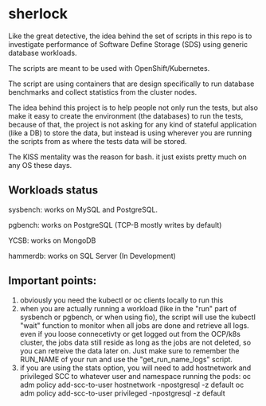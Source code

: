 # sherlock

Like the great detective, the idea behind the set of scripts in this repo is to investigate performance of Software Define Storage (SDS) using generic database workloads.

The scripts are meant to be used with OpenShift/Kubernetes.

The script are using containers that are design specifically to run database benchmarks and collect statistics from the cluster nodes.

The idea behind this project is to help people not only run the tests, but also make it easy to create the environment (the databases) to run the tests, because of that, the project is not asking for any kind of stateful application (like a DB) to store the data, but instead is using wherever you are running the scripts from as where the tests data will be stored.

The KISS mentality was the reason for bash. it just exists pretty much on any OS these days.

## Workloads status

sysbench: works on MySQL and PostgreSQL.

pgbench: works on PostgreSQL (TCP-B mostly writes by default)

YCSB: works on MongoDB

hammerdb: works on SQL Server (In Development)

## Important points:
1. obviously you need the kubectl or oc clients locally to run this
2. when you are actually running a workload (like in the "run" part of sysbench or pgbench, or when using fio), the script will use the kubectl "wait" function to monitor when all jobs are done and retrieve all logs. even if you loose connecetivty or get logged out from the OCP/k8s cluster, the jobs data still reside as long as the jobs are not deleted, so you can retreive the data later on. Just make sure to remember the RUN_NAME of your run and use the "get_run_name_logs" script.
3. if you are using the stats option, you will need to add hostnetwork and privileged SCC to whatever user and namespace running the pods:
oc adm policy add-scc-to-user hostnetwork -npostgresql -z default
oc adm policy add-scc-to-user privileged -npostgresql -z default
